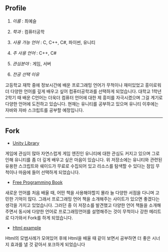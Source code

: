## Profile
1. _이름_  :  최예슬

2. _학과_  :  컴퓨터공학

3. _사용 가능 언어_  :  C, C++, C#, 파이썬, 유니티

4. _주 사용 언어_   : C++, C#

5. _관심분야_  :  게임, 서버

6. _전공 선택 이유_

고등학교 재학 중에 정보시간에 배운 프로그래밍 언어가 무척이나 재미있었고 흥미로워 더 다양한 언어를 깊게 배우고 싶어 컴퓨터공학과를 선택하게 되었습니다. 대학교 1학년 2학기 때 배운 C언어는 더욱더 컴퓨터 언어에 대한 제 흥미를 자극시켰으며 그걸 계기로 다양한 언어에 도전하고 있습니다. 현재는 유니티를 공부하고 있으며 유니티 이후에는 자바와 자바 스크립트를 공부할 예정입니다.

- - - 

## Fork
* [Unity Library](https://github.com/UnityCommunity/UnityLibrary.git)

 게임에 관심이 많아 자연스럽게 게임 엔진인 유니티에 대한 관심도 커지고 있으며 그로인해 유니티를 좀 더 깊게 배우고 싶은 마음이 있습니다. 위 저장소에는 유니티와 관련된 유용한 스크립트와 쉐이드가 무료로 수집되어 있고 리소스를 탐색할 수 있다는 점임 무척이나 마음에 들어 선택하게 되었습니다.
 
 
* [Free Programming Book](https://github.com/free-programming-books)

 새로운 언어를 처음 배울 때, 어떤 책을 사용해야할지 몰라 늘 다양한 서점을 다니며 고민한 기억이 많다. 그래서 프로그래밍 언어 책을 소개해주는 사이트가 있으면 좋겠다는 생각을 가지고 있었습니다. 그러던 중 이 저장소를 발견했고 다양한 언어 책들을 소개해주면서 동시에 다양한 언어로 프로그래밍언어를 설명해주는 것이 무척이나 강한 메리트로 다가와서 Fork를 하게 되었습니다.
 
 
* [Html example](https://github.com/google/WebFundamentals)

 Html의 모범사례가 모여있어 후에 Html을 배울 때 같이 보면서 공부하면 더 좋은 시너지 효과를 낼 것 같아서 포크하게 되었습니다

